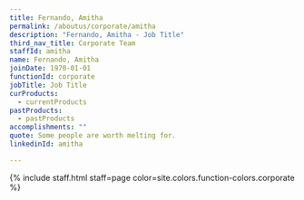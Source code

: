 ```yaml
---
title: Fernando, Amitha
permalink: /aboutus/corporate/amitha
description: "Fernando, Amitha - Job Title"
third_nav_title: Corporate Team
staffId: amitha
name: Fernando, Amitha
joinDate: 1970-01-01
functionId: corporate
jobTitle: Job Title
curProducts:
  - currentProducts
pastProducts:
  - pastProducts
accomplishments: ""
quote: Some people are worth melting for.
linkedinId: amitha

---
```


{% include staff.html staff=page color=site.colors.function-colors.corporate %}
